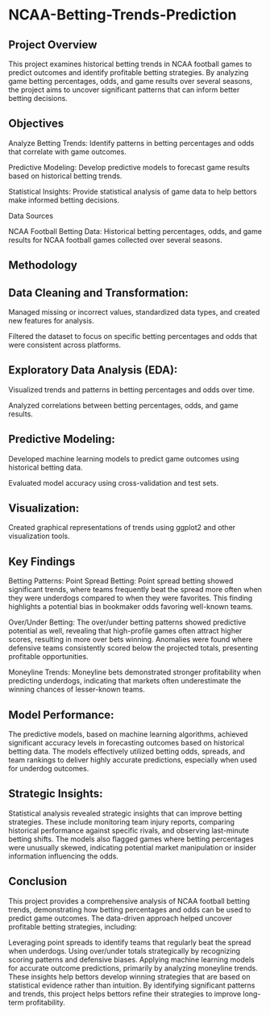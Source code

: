 # NCAA-Betting-Trends-Prediction

## Project Overview

This project examines historical betting trends in NCAA football games to predict outcomes and identify profitable betting strategies. By analyzing game betting percentages, odds, and game results over several seasons, the project aims to uncover significant patterns that can inform better betting decisions.

## Objectives

Analyze Betting Trends: Identify patterns in betting percentages and odds that correlate with game outcomes.

Predictive Modeling: Develop predictive models to forecast game results based on historical betting trends.

Statistical Insights: Provide statistical analysis of game data to help bettors make informed betting decisions.

Data Sources

NCAA Football Betting Data: Historical betting percentages, odds, and game results for NCAA football games collected over several seasons.

## Methodology

## Data Cleaning and Transformation:

Managed missing or incorrect values, standardized data types, and created new features for analysis.

Filtered the dataset to focus on specific betting percentages and odds that were consistent across platforms.

## Exploratory Data Analysis (EDA):

Visualized trends and patterns in betting percentages and odds over time.

Analyzed correlations between betting percentages, odds, and game results.

## Predictive Modeling:

Developed machine learning models to predict game outcomes using historical betting data.

Evaluated model accuracy using cross-validation and test sets.

## Visualization:

Created graphical representations of trends using ggplot2 and other visualization tools.

## Key Findings

Betting Patterns:
Point Spread Betting: Point spread betting showed significant trends, where teams frequently beat the spread more often when they were underdogs compared to when they were favorites. This finding highlights a potential bias in bookmaker odds 
favoring well-known teams.

Over/Under Betting: The over/under betting patterns showed predictive potential as well, revealing that high-profile games often attract higher scores, resulting in more over bets winning. Anomalies were found where defensive teams consistently scored below the projected totals, presenting profitable opportunities.

Moneyline Trends: Moneyline bets demonstrated stronger profitability when predicting underdogs, indicating that markets often underestimate the winning chances of lesser-known teams.

## Model Performance:

The predictive models, based on machine learning algorithms, achieved significant accuracy levels in forecasting outcomes based on historical betting data. The models effectively utilized betting odds, spreads, and team rankings to deliver highly accurate predictions, especially when used for underdog outcomes.

## Strategic Insights:

Statistical analysis revealed strategic insights that can improve betting strategies. These include monitoring team injury reports, comparing historical performance against specific rivals, and observing last-minute betting shifts. The models also flagged games where betting percentages were unusually skewed, indicating potential market manipulation or insider information influencing the odds.

## Conclusion

This project provides a comprehensive analysis of NCAA football betting trends, demonstrating how betting percentages and odds can be used to predict game outcomes. The data-driven approach helped uncover profitable betting strategies, including:

Leveraging point spreads to identify teams that regularly beat the spread when underdogs.
Using over/under totals strategically by recognizing scoring patterns and defensive biases.
Applying machine learning models for accurate outcome predictions, primarily by analyzing moneyline trends.
These insights help bettors develop winning strategies that are based on statistical evidence rather than intuition. By identifying significant patterns and trends, this project helps bettors refine their strategies to improve long-term profitability.

